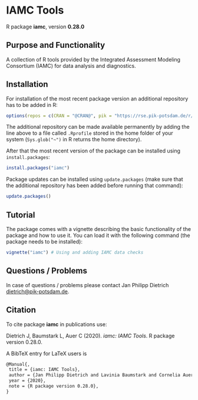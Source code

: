 # IAMC Tools

R package **iamc**, version **0.28.0**

  

## Purpose and Functionality

A collection of R tools provided by the Integrated Assessment Modeling Consortium (IAMC) for data analysis and diagnostics. 


## Installation

For installation of the most recent package version an additional repository has to be added in R:

```r
options(repos = c(CRAN = "@CRAN@", pik = "https://rse.pik-potsdam.de/r/packages"))
```
The additional repository can be made available permanently by adding the line above to a file called `.Rprofile` stored in the home folder of your system (`Sys.glob("~")` in R returns the home directory).

After that the most recent version of the package can be installed using `install.packages`:

```r 
install.packages("iamc")
```

Package updates can be installed using `update.packages` (make sure that the additional repository has been added before running that command):

```r 
update.packages()
```

## Tutorial

The package comes with a vignette describing the basic functionality of the package and how to use it. You can load it with the following command (the package needs to be installed):

```r
vignette("iamc") # Using and adding IAMC data checks
```

## Questions / Problems

In case of questions / problems please contact Jan Philipp Dietrich <dietrich@pik-potsdam.de>.

## Citation

To cite package **iamc** in publications use:

Dietrich J, Baumstark L, Auer C (2020). _iamc: IAMC Tools_. R package version 0.28.0.

A BibTeX entry for LaTeX users is

 ```latex
@Manual{,
  title = {iamc: IAMC Tools},
  author = {Jan Philipp Dietrich and Lavinia Baumstark and Cornelia Auer},
  year = {2020},
  note = {R package version 0.28.0},
}
```

